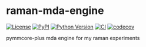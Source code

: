 # raman-mda-engine

[![License](https://img.shields.io/pypi/l/raman-mda-engine.svg?color=green)](https://github.com/ianhi/raman-mda-engine/raw/main/LICENSE)
[![PyPI](https://img.shields.io/pypi/v/raman-mda-engine.svg?color=green)](https://pypi.org/project/raman-mda-engine)
[![Python Version](https://img.shields.io/pypi/pyversions/raman-mda-engine.svg?color=green)](https://python.org)
[![CI](https://github.com/ianhi/raman-mda-engine/actions/workflows/ci/badge.svg)](https://github.com/ianhi/raman-mda-engine/actions)
[![codecov](https://codecov.io/gh/ianhi/raman-mda-engine/branch/master/graph/badge.svg)](https://codecov.io/gh/ianhi/raman-mda-engine)

pymmcore-plus mda engine for my raman experiments
